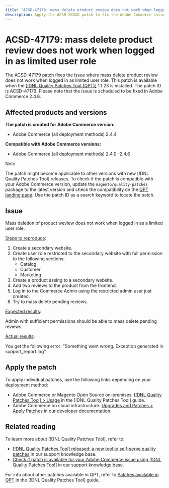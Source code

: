 ```yaml
---
title: "ACSD-47179: mass delete product review does not work when logged in as limited user role"
description: Apply the ACSD-XXXXX patch to fix the Adobe Commerce issue where...
---
```


# ACSD-47179: mass delete product review does not work when logged in as limited user role

The ACSD-47179 patch fixes the issue where mass delete product review does not work when logged in as limited user role.
This patch is available when the [[!DNL Quality Patches Tool (QPT)]](/help/announcements/adobe-commerce-announcements/magento-quality-patches-released-new-tool-to-self-serve-quality-patches.md) 1.1.23 is installed. The patch ID is ACSD-47179. Please note that the issue is scheduled to be fixed in Adobe Commerce 2.4.6.

## Affected products and versions

**The patch is created for Adobe Commerce version:**

* Adobe Commerce (all deployment methods) 2.4.4

**Compatible with Adobe Commerce versions:**

* Adobe Commerce (all deployment methods) 2.4.0 -2.4.6

>[!NOTE]
>
>The patch might become applicable to other versions with new [!DNL Quality Patches Tool] releases. To check if the patch is compatible with your Adobe Commerce version, update the `magento/quality-patches` package to the latest version and check the compatibility on the [QPT landing page](https://experienceleague.adobe.com/tools/commerce-quality-patches/index.html). Use the patch ID as a search keyword to locate the patch.

## Issue

Mass deletion of product weview does not work when logged in as a limited user role.

<u>Steps to reproduce</u>:

1. Create a secondary website.
1. Create user role restricted to the secondary website with full permission to the following sections:
    * Catalog
    * Customer
    * Marketing
1. Create a product assing to a secondary website.
1. Add two reviews to the product from the frontend.
1. Log in to the Commerce Admin using the restricted admin user just created.
1. Try to mass delete pending reviews.

<u>Expected results</u>:

Admin with sufficient permissions should be able to mass delete pending reviews.

<u>Actual results</u>:

You get the following error: "Something went wrong. Exception generated in support_report.log"

## Apply the patch

To apply individual patches, use the following links depending on your deployment method:

* Adobe Commerce or Magento Open Source on-premises: [[!DNL Quality Patches Tool] > Usage](https://experienceleague.adobe.com/docs/commerce-operations/tools/quality-patches-tool/usage.html) in the [!DNL Quality Patches Tool] guide.
* Adobe Commerce on cloud infrastructure: [Upgrades and Patches > Apply Patches](https://devdocs.magento.com/cloud/project/project-patch.html) in our developer documentation.

## Related reading

To learn more about [!DNL Quality Patches Tool], refer to:

* [[!DNL Quality Patches Tool] released: a new tool to self-serve quality patches](/help/announcements/adobe-commerce-announcements/magento-quality-patches-released-new-tool-to-self-serve-quality-patches.md) in our support knowledge base.
* [Check if patch is available for your Adobe Commerce issue using [!DNL Quality Patches Tool]](/help/support-tools/patches-available-in-qpt-tool/check-patch-for-magento-issue-with-magento-quality-patches.md) in our support knowledge base.

For info about other patches available in QPT, refer to [Patches available in QPT](https://experienceleague.adobe.com/tools/commerce-quality-patches/index.html) in the [!DNL Quality Patches Tool] guide.
